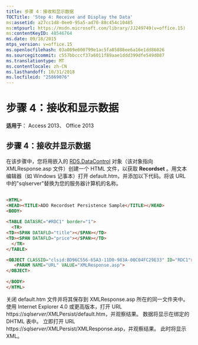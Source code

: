 ```yaml
---
title: 步骤 4：接收和显示数据
TOCTitle: 'Step 4: Receive and Display the Data'
ms:assetid: a27cc1d8-0ee0-95a5-ad70-88c454c10485
ms:mtpsurl: https://msdn.microsoft.com/library/JJ249749(v=office.15)
ms:contentKeyID: 48546764
ms.date: 09/18/2015
mtps_version: v=office.15
ms.openlocfilehash: 03a089e600799e1ac5fa85886ee6a16e1dd86026
ms.sourcegitcommit: c557bbcccf37a6011f89aae1ddd399dfe549d087
ms.translationtype: MT
ms.contentlocale: zh-CN
ms.lasthandoff: 10/31/2018
ms.locfileid: "25869076"
---
```

# <a name="step-4-receive-and-display-the-data"></a>步骤 4：接收和显示数据


**适用于**： Access 2013、 Office 2013

## <a name="step-4-receive-and-display-the-data"></a>步骤 4：接收并显示数据

在该步骤中，您将用嵌入的 [RDS.DataControl](datacontrol-object-rds.md) 对象（该对象指向 XMLResponse.asp 文件）创建一个 HTML 文件，以获取 **Recordset** 。用文本编辑器（如 Windows 记事本）打开 default.htm，并添加以下代码。将该 URL 中的"sqlserver"替换为您的服务器计算机的名称。

```html 
 
<HTML> 
<HEAD><TITLE>ADO Recordset Persistence Sample</TITLE></HEAD> 
<BODY> 
 
<TABLE DATASRC="#RDC1" border="1"> 
  <TR> 
<TD><SPAN DATAFLD="title"></SPAN></TD> 
<TD><SPAN DATAFLD="price"></SPAN></TD> 
  </TR> 
</TABLE> 

<OBJECT CLASSID="clsid:BD96C556-65A3-11D0-983A-00C04FC29E33" ID="RDC1"> 
   <PARAM NAME="URL" VALUE="XMLResponse.asp"> 
</OBJECT> 
 
</BODY> 
</HTML> 
```

关闭 default.htm 文件并将其保存到 XMLResponse.asp 所在的同一文件夹中。 使用 Internet Explorer 4.0 或更高版本，打开 URL https://*sqlserver*/XMLPersist/default.htm，并观察结果。 数据将显示在绑定的 DHTML 表中。 立即打开 URL https://*sqlserver*/XMLPersist/XMLResponse.asp，并观察结果。 此时将显示 XML。

